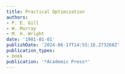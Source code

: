 ```yaml
---
title: Practical Optimization
authors:
- P. E. Gill
- W. Murray
- M. H. Wright
date: '1981-01-01'
publishDate: '2024-06-17T14:55:16.273268Z'
publication_types:
- book
publication: '*Academic Press*'
---
```

